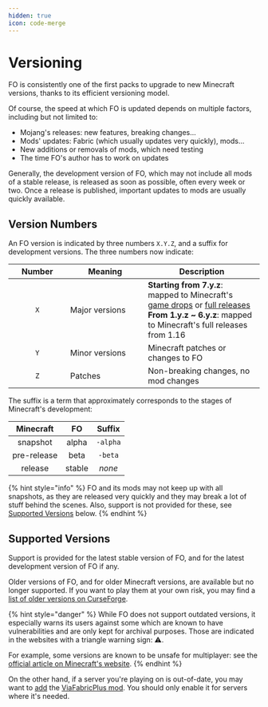 ```yaml
---
hidden: true
icon: code-merge
---
```


# Versioning

FO is consistently one of the first packs to upgrade to new Minecraft versions, thanks to its efficient versioning model.

Of course, the speed at which FO is updated depends on multiple factors, including but not limited to:

* Mojang's releases: new features, breaking changes...
* Mods' updates: Fabric (which usually updates very quickly), mods...
* New additions or removals of mods, which need testing
* The time FO's author has to work on updates

Generally, the development version of FO, which may not include all mods of a stable release, is released as soon as possible, often every week or two. Once a release is published, important updates to mods are usually quickly available.

## Version Numbers

An FO version is indicated by three numbers `X.Y.Z`, and a suffix for development versions. The three numbers now indicate:

<table><thead><tr><th width="100" align="center">Number</th><th width="140">Meaning</th><th>Description</th></tr></thead><tbody><tr><td align="center"><code>X</code></td><td>Major versions</td><td><strong>Starting from 7.y.z</strong>: mapped to Minecraft's <a href="https://minecraft.wiki/w/Game_drop">game drops</a> or <a href="https://minecraft.wiki/w/Java_Edition_version_history#Full_release">full releases</a><br><strong>From 1.y.z ~ 6.y.z</strong>: mapped to Minecraft's full releases from 1.16</td></tr><tr><td align="center"><code>Y</code></td><td>Minor versions</td><td>Minecraft patches or changes to FO</td></tr><tr><td align="center"><code>Z</code></td><td>Patches</td><td>Non-breaking changes, no mod changes</td></tr></tbody></table>

The suffix is a term that approximately corresponds to the stages of Minecraft's development:

|  Minecraft  |   FO   |  Suffix  |
| :---------: | :----: | :------: |
|   snapshot  |  alpha | `-alpha` |
| pre-release |  beta  |  `-beta` |
|   release   | stable |  _none_  |

{% hint style="info" %}
FO and its mods may not keep up with all snapshots, as they are released very quickly and they may break a lot of stuff behind the scenes. Also, support is not provided for these, see [Supported Versions](versioning.md#supported-versions) below.
{% endhint %}

## Supported Versions

Support is provided for the latest stable version of FO, and for the latest development version of FO if any.

Older versions of FO, and for older Minecraft versions, are available but no longer supported. If you want to play them at your own risk, you may find a [list of older versions on CurseForge](https://www.curseforge.com/minecraft/modpacks/fabulously-optimized/files?showAlphaFiles=show).

{% hint style="danger" %}
While FO does not support outdated versions, it especially warns its users against some which are known to have vulnerabilities and are only kept for archival purposes. Those are indicated in the websites with a triangle warning sign: ⚠️.

For example, some versions are known to be unsafe for multiplayer: see the [official article on Minecraft's website](https://minecraft.net/en-us/article/important-message--security-vulnerability-java-edition).
{% endhint %}

On the other hand, if a server you're playing on is out-of-date, you may want to [add](../how-to/add-mods/) the [ViaFabricPlus mod](https://modrinth.com/mod/viafabricplus). You should only enable it for servers where it's needed.

